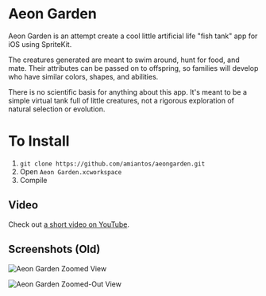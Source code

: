 # Aeon Garden

Aeon Garden is an attempt create a cool little artificial life "fish tank" app for iOS using SpriteKit.

The creatures generated are meant to swim around, hunt for food, and mate. Their attributes can be passed on to offspring, so families will develop who have similar colors, shapes, and abilities.

There is no scientific basis for anything about this app. It's meant to be a simple virtual tank full of little creatures, not a rigorous exploration of natural selection or evolution.

# To Install

1. `git clone https://github.com/amiantos/aeongarden.git`
2. Open `Aeon Garden.xcworkspace`
3. Compile

## Video

Check out [a short video on YouTube](https://www.youtube.com/watch?v=z8q0lP9vdbY&feature=youtu.be).

## Screenshots (Old)

![Aeon Garden Zoomed View](https://i.imgur.com/mzmclIS.png)

![Aeon Garden Zoomed-Out View](https://i.imgur.com/3XxGM4k.png)